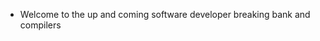 - Welcome to the up and coming software developer breaking bank and compilers
 

<!---
okanis/okanis is a ✨ special ✨ repository because its `README.md` (this file) appears on your GitHub profile.
You can click the Preview link to take a look at your changes.
--->
